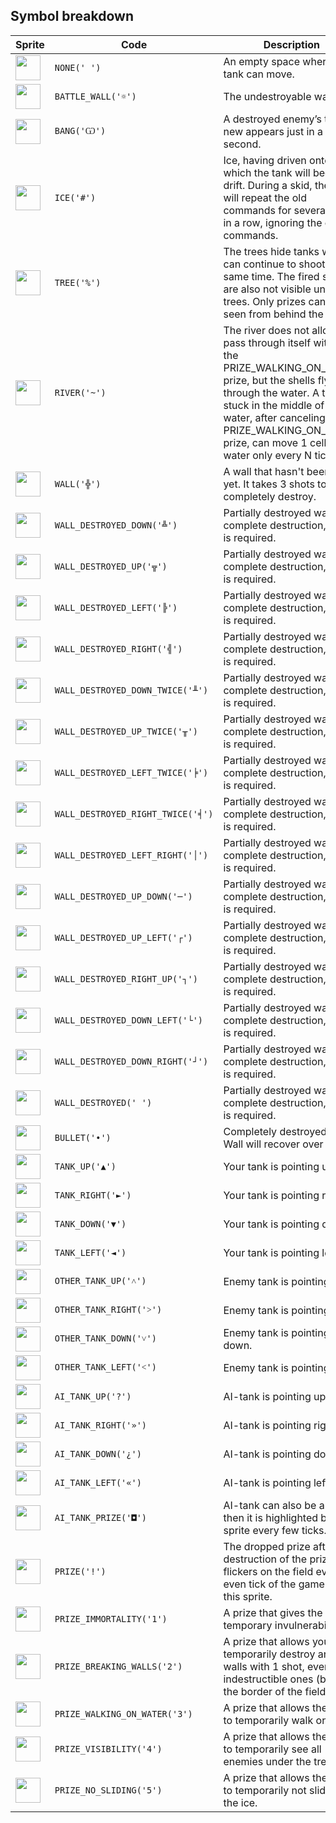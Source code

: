 <meta charset="UTF-8">

## Symbol breakdown
| Sprite | Code | Description |
| -------- | -------- | -------- |
|<img src="https://github.com/codenjoyme/codenjoy/raw/master/CodingDojo/games/battlecity/src/main/webapp/resources/battlecity/sprite/none.png" style="width:40px;" /> | `NONE(' ')` | An empty space where a tank can move. | 
|<img src="https://github.com/codenjoyme/codenjoy/raw/master/CodingDojo/games/battlecity/src/main/webapp/resources/battlecity/sprite/battle_wall.png" style="width:40px;" /> | `BATTLE_WALL('☼')` | The undestroyable wall. | 
|<img src="https://github.com/codenjoyme/codenjoy/raw/master/CodingDojo/games/battlecity/src/main/webapp/resources/battlecity/sprite/bang.png" style="width:40px;" /> | `BANG('Ѡ')` | A destroyed enemy’s tank. A new appears just in a second. | 
|<img src="https://github.com/codenjoyme/codenjoy/raw/master/CodingDojo/games/battlecity/src/main/webapp/resources/battlecity/sprite/ice.png" style="width:40px;" /> | `ICE('#')` | Ice, having driven onto which the tank will begin to drift. During a skid, the tank will repeat the old commands for several ticks in a row, ignoring the current commands. | 
|<img src="https://github.com/codenjoyme/codenjoy/raw/master/CodingDojo/games/battlecity/src/main/webapp/resources/battlecity/sprite/tree.png" style="width:40px;" /> | `TREE('%')` | The trees hide tanks which can continue to shoot at the same time. The fired shells are also not visible under the trees. Only prizes can be seen from behind the trees. | 
|<img src="https://github.com/codenjoyme/codenjoy/raw/master/CodingDojo/games/battlecity/src/main/webapp/resources/battlecity/sprite/river.png" style="width:40px;" /> | `RIVER('~')` | The river does not allow to pass through itself without the PRIZE_WALKING_ON_WATER prize, but the shells fly freely through the water. A tank stuck in the middle of the water, after canceling the PRIZE_WALKING_ON_WATER prize, can move 1 cell in the water only every N ticks. | 
|<img src="https://github.com/codenjoyme/codenjoy/raw/master/CodingDojo/games/battlecity/src/main/webapp/resources/battlecity/sprite/wall.png" style="width:40px;" /> | `WALL('╬')` | A wall that hasn't been shot yet. It takes 3 shots to completely destroy. | 
|<img src="https://github.com/codenjoyme/codenjoy/raw/master/CodingDojo/games/battlecity/src/main/webapp/resources/battlecity/sprite/wall_destroyed_down.png" style="width:40px;" /> | `WALL_DESTROYED_DOWN('╩')` | Partially destroyed wall. For complete destruction, 2 shot is required. | 
|<img src="https://github.com/codenjoyme/codenjoy/raw/master/CodingDojo/games/battlecity/src/main/webapp/resources/battlecity/sprite/wall_destroyed_up.png" style="width:40px;" /> | `WALL_DESTROYED_UP('╦')` | Partially destroyed wall. For complete destruction, 2 shot is required. | 
|<img src="https://github.com/codenjoyme/codenjoy/raw/master/CodingDojo/games/battlecity/src/main/webapp/resources/battlecity/sprite/wall_destroyed_left.png" style="width:40px;" /> | `WALL_DESTROYED_LEFT('╠')` | Partially destroyed wall. For complete destruction, 2 shot is required. | 
|<img src="https://github.com/codenjoyme/codenjoy/raw/master/CodingDojo/games/battlecity/src/main/webapp/resources/battlecity/sprite/wall_destroyed_right.png" style="width:40px;" /> | `WALL_DESTROYED_RIGHT('╣')` | Partially destroyed wall. For complete destruction, 2 shot is required. | 
|<img src="https://github.com/codenjoyme/codenjoy/raw/master/CodingDojo/games/battlecity/src/main/webapp/resources/battlecity/sprite/wall_destroyed_down_twice.png" style="width:40px;" /> | `WALL_DESTROYED_DOWN_TWICE('╨')` | Partially destroyed wall. For complete destruction, 1 shot is required. | 
|<img src="https://github.com/codenjoyme/codenjoy/raw/master/CodingDojo/games/battlecity/src/main/webapp/resources/battlecity/sprite/wall_destroyed_up_twice.png" style="width:40px;" /> | `WALL_DESTROYED_UP_TWICE('╥')` | Partially destroyed wall. For complete destruction, 1 shot is required. | 
|<img src="https://github.com/codenjoyme/codenjoy/raw/master/CodingDojo/games/battlecity/src/main/webapp/resources/battlecity/sprite/wall_destroyed_left_twice.png" style="width:40px;" /> | `WALL_DESTROYED_LEFT_TWICE('╞')` | Partially destroyed wall. For complete destruction, 1 shot is required. | 
|<img src="https://github.com/codenjoyme/codenjoy/raw/master/CodingDojo/games/battlecity/src/main/webapp/resources/battlecity/sprite/wall_destroyed_right_twice.png" style="width:40px;" /> | `WALL_DESTROYED_RIGHT_TWICE('╡')` | Partially destroyed wall. For complete destruction, 1 shot is required. | 
|<img src="https://github.com/codenjoyme/codenjoy/raw/master/CodingDojo/games/battlecity/src/main/webapp/resources/battlecity/sprite/wall_destroyed_left_right.png" style="width:40px;" /> | `WALL_DESTROYED_LEFT_RIGHT('│')` | Partially destroyed wall. For complete destruction, 1 shot is required. | 
|<img src="https://github.com/codenjoyme/codenjoy/raw/master/CodingDojo/games/battlecity/src/main/webapp/resources/battlecity/sprite/wall_destroyed_up_down.png" style="width:40px;" /> | `WALL_DESTROYED_UP_DOWN('─')` | Partially destroyed wall. For complete destruction, 1 shot is required. | 
|<img src="https://github.com/codenjoyme/codenjoy/raw/master/CodingDojo/games/battlecity/src/main/webapp/resources/battlecity/sprite/wall_destroyed_up_left.png" style="width:40px;" /> | `WALL_DESTROYED_UP_LEFT('┌')` | Partially destroyed wall. For complete destruction, 1 shot is required. | 
|<img src="https://github.com/codenjoyme/codenjoy/raw/master/CodingDojo/games/battlecity/src/main/webapp/resources/battlecity/sprite/wall_destroyed_right_up.png" style="width:40px;" /> | `WALL_DESTROYED_RIGHT_UP('┐')` | Partially destroyed wall. For complete destruction, 1 shot is required. | 
|<img src="https://github.com/codenjoyme/codenjoy/raw/master/CodingDojo/games/battlecity/src/main/webapp/resources/battlecity/sprite/wall_destroyed_down_left.png" style="width:40px;" /> | `WALL_DESTROYED_DOWN_LEFT('└')` | Partially destroyed wall. For complete destruction, 1 shot is required. | 
|<img src="https://github.com/codenjoyme/codenjoy/raw/master/CodingDojo/games/battlecity/src/main/webapp/resources/battlecity/sprite/wall_destroyed_down_right.png" style="width:40px;" /> | `WALL_DESTROYED_DOWN_RIGHT('┘')` | Partially destroyed wall. For complete destruction, 1 shot is required. | 
|<img src="https://github.com/codenjoyme/codenjoy/raw/master/CodingDojo/games/battlecity/src/main/webapp/resources/battlecity/sprite/wall_destroyed.png" style="width:40px;" /> | `WALL_DESTROYED(' ')` | Partially destroyed wall. For complete destruction, 2 shot is required. | 
|<img src="https://github.com/codenjoyme/codenjoy/raw/master/CodingDojo/games/battlecity/src/main/webapp/resources/battlecity/sprite/bullet.png" style="width:40px;" /> | `BULLET('•')` | Completely destroyed wall. Wall will recover over time. | 
|<img src="https://github.com/codenjoyme/codenjoy/raw/master/CodingDojo/games/battlecity/src/main/webapp/resources/battlecity/sprite/tank_up.png" style="width:40px;" /> | `TANK_UP('▲')` | Your tank is pointing up. | 
|<img src="https://github.com/codenjoyme/codenjoy/raw/master/CodingDojo/games/battlecity/src/main/webapp/resources/battlecity/sprite/tank_right.png" style="width:40px;" /> | `TANK_RIGHT('►')` | Your tank is pointing right. | 
|<img src="https://github.com/codenjoyme/codenjoy/raw/master/CodingDojo/games/battlecity/src/main/webapp/resources/battlecity/sprite/tank_down.png" style="width:40px;" /> | `TANK_DOWN('▼')` | Your tank is pointing down. | 
|<img src="https://github.com/codenjoyme/codenjoy/raw/master/CodingDojo/games/battlecity/src/main/webapp/resources/battlecity/sprite/tank_left.png" style="width:40px;" /> | `TANK_LEFT('◄')` | Your tank is pointing left. | 
|<img src="https://github.com/codenjoyme/codenjoy/raw/master/CodingDojo/games/battlecity/src/main/webapp/resources/battlecity/sprite/other_tank_up.png" style="width:40px;" /> | `OTHER_TANK_UP('˄')` | Enemy tank is pointing up. | 
|<img src="https://github.com/codenjoyme/codenjoy/raw/master/CodingDojo/games/battlecity/src/main/webapp/resources/battlecity/sprite/other_tank_right.png" style="width:40px;" /> | `OTHER_TANK_RIGHT('˃')` | Enemy tank is pointing right. | 
|<img src="https://github.com/codenjoyme/codenjoy/raw/master/CodingDojo/games/battlecity/src/main/webapp/resources/battlecity/sprite/other_tank_down.png" style="width:40px;" /> | `OTHER_TANK_DOWN('˅')` | Enemy tank is pointing down. | 
|<img src="https://github.com/codenjoyme/codenjoy/raw/master/CodingDojo/games/battlecity/src/main/webapp/resources/battlecity/sprite/other_tank_left.png" style="width:40px;" /> | `OTHER_TANK_LEFT('˂')` | Enemy tank is pointing left. | 
|<img src="https://github.com/codenjoyme/codenjoy/raw/master/CodingDojo/games/battlecity/src/main/webapp/resources/battlecity/sprite/ai_tank_up.png" style="width:40px;" /> | `AI_TANK_UP('?')` | AI-tank is pointing up. | 
|<img src="https://github.com/codenjoyme/codenjoy/raw/master/CodingDojo/games/battlecity/src/main/webapp/resources/battlecity/sprite/ai_tank_right.png" style="width:40px;" /> | `AI_TANK_RIGHT('»')` | AI-tank is pointing right. | 
|<img src="https://github.com/codenjoyme/codenjoy/raw/master/CodingDojo/games/battlecity/src/main/webapp/resources/battlecity/sprite/ai_tank_down.png" style="width:40px;" /> | `AI_TANK_DOWN('¿')` | AI-tank is pointing down. | 
|<img src="https://github.com/codenjoyme/codenjoy/raw/master/CodingDojo/games/battlecity/src/main/webapp/resources/battlecity/sprite/ai_tank_left.png" style="width:40px;" /> | `AI_TANK_LEFT('«')` | AI-tank is pointing left. | 
|<img src="https://github.com/codenjoyme/codenjoy/raw/master/CodingDojo/games/battlecity/src/main/webapp/resources/battlecity/sprite/ai_tank_prize.png" style="width:40px;" /> | `AI_TANK_PRIZE('◘')` | AI-tank can also be a prize, then it is highlighted by this sprite every few ticks. | 
|<img src="https://github.com/codenjoyme/codenjoy/raw/master/CodingDojo/games/battlecity/src/main/webapp/resources/battlecity/sprite/prize.png" style="width:40px;" /> | `PRIZE('!')` | The dropped prize after the destruction of the prize tank flickers on the field every even tick of the game with this sprite. | 
|<img src="https://github.com/codenjoyme/codenjoy/raw/master/CodingDojo/games/battlecity/src/main/webapp/resources/battlecity/sprite/prize_immortality.png" style="width:40px;" /> | `PRIZE_IMMORTALITY('1')` | A prize that gives the hero temporary invulnerability. | 
|<img src="https://github.com/codenjoyme/codenjoy/raw/master/CodingDojo/games/battlecity/src/main/webapp/resources/battlecity/sprite/prize_breaking_walls.png" style="width:40px;" /> | `PRIZE_BREAKING_WALLS('2')` | A prize that allows you to temporarily destroy any walls with 1 shot, even indestructible ones (but not the border of the field). | 
|<img src="https://github.com/codenjoyme/codenjoy/raw/master/CodingDojo/games/battlecity/src/main/webapp/resources/battlecity/sprite/prize_walking_on_water.png" style="width:40px;" /> | `PRIZE_WALKING_ON_WATER('3')` | A prize that allows the hero to temporarily walk on water. | 
|<img src="https://github.com/codenjoyme/codenjoy/raw/master/CodingDojo/games/battlecity/src/main/webapp/resources/battlecity/sprite/prize_visibility.png" style="width:40px;" /> | `PRIZE_VISIBILITY('4')` | A prize that allows the hero to temporarily see all enemies under the trees. | 
|<img src="https://github.com/codenjoyme/codenjoy/raw/master/CodingDojo/games/battlecity/src/main/webapp/resources/battlecity/sprite/prize_no_sliding.png" style="width:40px;" /> | `PRIZE_NO_SLIDING('5')` | A prize that allows the hero to temporarily not slide on the ice. | 
